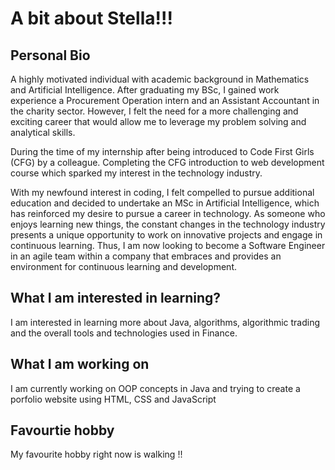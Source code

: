 # A bit about Stella!!!
	
## Personal Bio

A highly motivated individual with academic background in Mathematics and Artificial Intelligence. After graduating my BSc, I gained work experience a Procurement Operation intern and an Assistant Accountant in the charity sector. However, I felt the need for a more challenging and exciting career that would allow me to leverage my problem solving and analytical skills.

 

During the time of my internship after being introduced to Code First Girls (CFG) by a colleague. Completing the CFG introduction to web development course which sparked my interest in the technology industry.

 

With my newfound interest in coding, I felt compelled to pursue additional education and decided to undertake an MSc in Artificial Intelligence, which has reinforced my desire to pursue a career in technology. As someone who enjoys learning new things, the constant changes in the technology industry presents a unique opportunity to work on innovative projects and engage in continuous learning. Thus, I am now looking to become a Software Engineer in an agile team within a company that embraces and provides an environment for continuous learning and development.


## What I am interested in learning?
I am interested in learning more about Java, algorithms, algorithmic trading and the overall tools and technologies used in Finance.

## What I am working on

I am currently working on OOP concepts in Java and trying to create a porfolio website using HTML, CSS and JavaScript

## Favourtie hobby

My favourite hobby right now is walking !!
